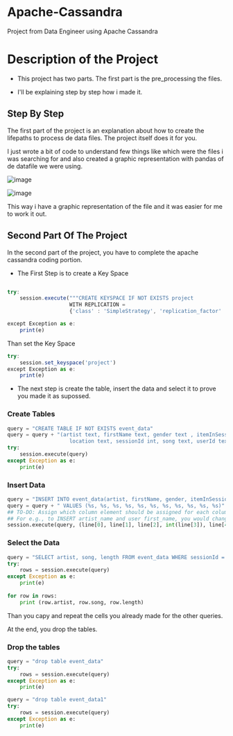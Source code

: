 # Apache-Cassandra
Project from Data Engineer using Apache Cassandra

# Description of the Project

- This project has two parts. The first part is the pre_processing the files. 

- I'll be explaining step by step how i made it.

## Step By Step

The first part of the project is an explanation about how to create the lifepaths to process de data files. The project itself does it for you. 

I just wrote a bit of code to understand few things like which were the files i was searching for and also created a graphic representation with pandas of de datafile we were using.

![image](https://user-images.githubusercontent.com/107310236/207034846-9d41e8da-7026-43da-af1b-a8dcc176d8b0.png)

![image](https://user-images.githubusercontent.com/107310236/207034941-61399f53-02be-4cad-8d74-0e13a5c63fff.png)

This way i have a graphic representation of the file and it was easier for me to work it out.

## Second Part Of The Project

In the second part of the project, you have to complete the apache cassandra coding portion. 

- The First Step is to create a Key Space

```javascript

try:
    session.execute("""CREATE KEYSPACE IF NOT EXISTS project 
                    WITH REPLICATION =
                    {'class' : 'SimpleStrategy', 'replication_factor' : 1}""")

except Exception as e:
    print(e)
```

Than set the Key Space
```javascript
try:
    session.set_keyspace('project')
except Exception as e:
    print(e)
```

- The next step is create the table, insert the data and select it to prove you made it as supossed.

### Create Tables

```Python
query = "CREATE TABLE IF NOT EXISTS event_data"
query = query + "(artist text, firstName text, gender text , itemInSession int , lastName text, length float, level text, \
                    location text, sessionId int, song text, userId text, PRIMARY KEY(artist, song))"
try:
    session.execute(query)
except Exception as e:
    print(e)
```
### Insert Data

```Python
query = "INSERT INTO event_data(artist, firstName, gender, itemInSession, lastName, length,level, location, sessionId, song, userId)"
query = query + " VALUES (%s, %s, %s, %s, %s, %s, %s, %s, %s, %s, %s)"
## TO-DO: Assign which column element should be assigned for each column in the INSERT statement.
## For e.g., to INSERT artist_name and user first_name, you would change the code below to `line[0], line[1]`
session.execute(query, (line[0], line[1], line[2], int(line[3]), line[4], float(line[5]),line[6], line[7], int(line[8]), line[9],line[10]))
```

### Select the Data

```Python
query = "SELECT artist, song, length FROM event_data WHERE sessionId = 338 AND itemInSession = 4 ALLOW FILTERING;"
try:
    rows = session.execute(query)
except Exception as e:
    print(e)
    
for row in rows:
    print (row.artist, row.song, row.length)
```

Than you capy and repeat the cells you already made for the other queries.


At the end, you drop the tables.

### Drop the tables

```Python
query = "drop table event_data"
try:
    rows = session.execute(query)
except Exception as e:
    print(e)

query = "drop table event_data1"
try:
    rows = session.execute(query)
except Exception as e:
    print(e)
```


